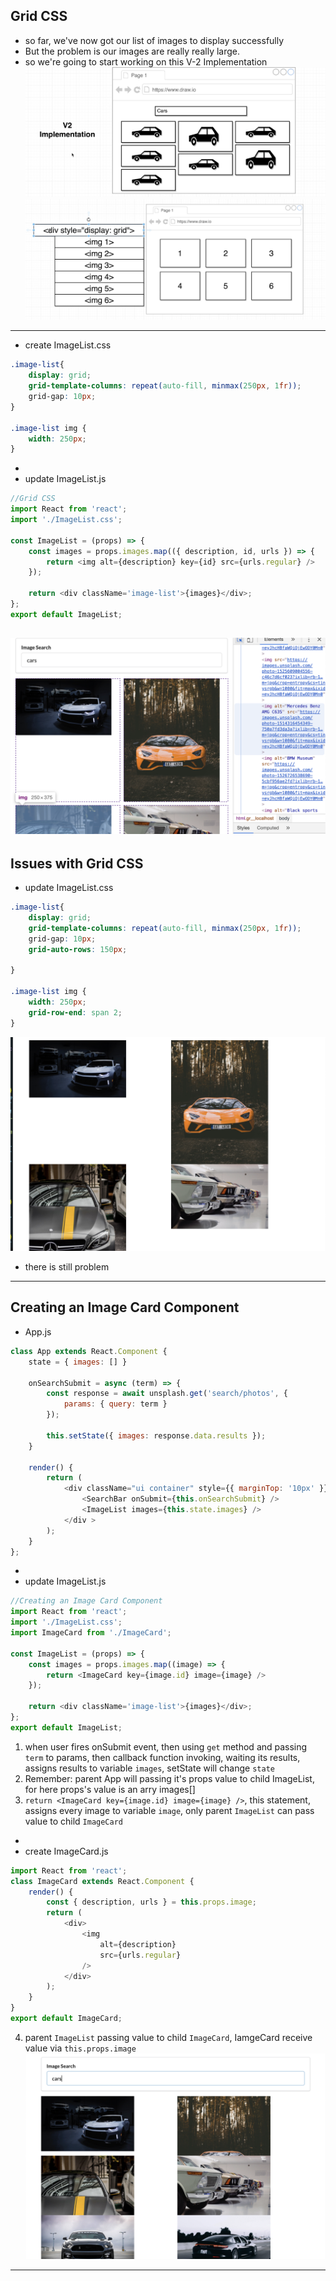 ## Grid CSS

- so far, we've now got our list of images to display successfully
- But the problem is our images are really really large.
- so we're going to start working on this V-2 Implementation
![](img/2019-12-30-21-02-59.png)
![](img/2019-12-30-21-03-53.png)
---
- create ImageList.css
```css
.image-list{
    display: grid;
    grid-template-columns: repeat(auto-fill, minmax(250px, 1fr));
    grid-gap: 10px;
}

.image-list img {
    width: 250px;
}
```
- 
- update ImageList.js
```js
//Grid CSS
import React from 'react';
import './ImageList.css';

const ImageList = (props) => {
    const images = props.images.map(({ description, id, urls }) => {
        return <img alt={description} key={id} src={urls.regular} />
    });

    return <div className='image-list'>{images}</div>;
};
export default ImageList;
```
![](img/2019-12-30-21-24-42.png)
---

## Issues with Grid CSS

- update ImageList.css
```css
.image-list{
    display: grid;
    grid-template-columns: repeat(auto-fill, minmax(250px, 1fr));
    grid-gap: 10px;
    grid-auto-rows: 150px;

}

.image-list img {
    width: 250px;
    grid-row-end: span 2;
}
```
![](img/2019-12-30-21-28-18.png)
- there is still problem
---


## Creating an Image Card Component
- App.js
```js
class App extends React.Component {
    state = { images: [] }

    onSearchSubmit = async (term) => {
        const response = await unsplash.get('search/photos', {
            params: { query: term }
        });

        this.setState({ images: response.data.results });
    }

    render() {
        return (
            <div className="ui container" style={{ marginTop: '10px' }}>
                <SearchBar onSubmit={this.onSearchSubmit} />
                <ImageList images={this.state.images} />
            </div >
        );
    }
};
```
-
- update ImageList.js
```js
//Creating an Image Card Component
import React from 'react';
import './ImageList.css';
import ImageCard from './ImageCard';

const ImageList = (props) => {
    const images = props.images.map((image) => {
        return <ImageCard key={image.id} image={image} />
    });

    return <div className='image-list'>{images}</div>;
};
export default ImageList;
```
1. when user fires onSubmit event, then using `get` method and passing `term` to params, then callback function invoking, waiting its results, assigns results to variable `images`, setState will change `state`
2. Remember: parent App will passing it's props value to child ImageList, for here props's value is an arry images[]
3. `return <ImageCard key={image.id} image={image} />`, this statement, assigns every image to variable `image`, only parent `ImageList` can pass value to child `ImageCard`

-
- create ImageCard.js
```js
import React from 'react';
class ImageCard extends React.Component {
    render() {
        const { description, urls } = this.props.image;
        return (
            <div>
                <img
                    alt={description}
                    src={urls.regular}
                />
            </div>
        );
    }
}
export default ImageCard;
```
4. parent `ImageList` passing value to child `ImageCard`, IamgeCard receive value via `this.props.image`
![](img/2019-12-30-22-33-35.png)
---



